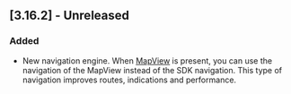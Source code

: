 ## [3.16.2] - Unreleased

### Added

- New navigation engine. When [MapView](https://situm.com/docs/built-in-wayfinding-ui/) is present, you can use the navigation of the MapView instead of the SDK navigation. This type of navigation improves routes, indications and performance.
